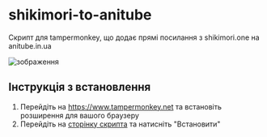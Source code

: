 # shikimori-to-anitube
Скрипт для tampermonkey, що додає прямі посилання з shikimori.one на anitube.in.ua

![зображення](https://user-images.githubusercontent.com/1662812/189854835-7d4d1aec-0845-4f43-9d0b-9d8fbc758d1b.png)

## Інструкція з встановлення
1. Перейдіть на https://www.tampermonkey.net та встановіть розширення для вашого браузеру
2. Перейдіть на [сторінку скрипта](https://greasyfork.org/uk/scripts/451139-from-shikimori-to-anitube-in-ua) та натисніть "Встановити"
